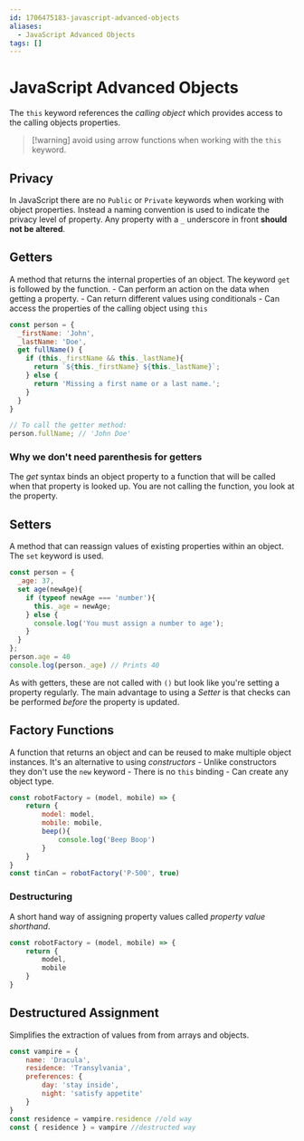 ```yaml
---
id: 1706475183-javascript-advanced-objects
aliases:
  - JavaScript Advanced Objects
tags: []
---
```


# JavaScript Advanced Objects
The `this` keyword references the *calling object* which provides access to the calling objects properties.

>[!warning] avoid using arrow functions when working with the `this` keyword.

## Privacy
In JavaScript there are no `Public` or `Private` keywords when working with object properties. Instead a naming convention is used to indicate the privacy level of property. Any property with a `_` underscore in front **should not be altered**. 

## Getters
A method that returns the internal properties of an object. The keyword `get` is followed by the function.
    - Can perform an action on the data when getting a property.
    - Can return different values using conditionals
    - Can access the properties of the calling object using `this`
```js
const person = {
  _firstName: 'John',
  _lastName: 'Doe',
  get fullName() {
    if (this._firstName && this._lastName){
      return `${this._firstName} ${this._lastName}`;
    } else {
      return 'Missing a first name or a last name.';
    }
  }
}

// To call the getter method: 
person.fullName; // 'John Doe'
```
### Why we don't need parenthesis for getters
The *get* syntax binds an object property to a function that will be called when that property is looked up. You are not calling the function, you look at the property.

## Setters
A method that can reassign values of existing properties within an object. The `set` keyword is used.
```js
const person = {
  _age: 37,
  set age(newAge){
    if (typeof newAge === 'number'){
      this._age = newAge;
    } else {
      console.log('You must assign a number to age');
    }
  }
};
person.age = 40
console.log(person._age) // Prints 40
```
As with getters, these are not called with `()` but look like you're setting a property regularly. The main advantage to using a *Setter* is that checks can be performed *before* the property is updated.


## Factory Functions
A function that returns an object and can be reused to make multiple object instances. It's an alternative to using *constructors*
    - Unlike constructors they don't use the `new` keyword
    - There is no `this` binding
    - Can create any object type.
```js
const robotFactory = (model, mobile) => {
    return {
        model: model,
        mobile: mobile,
        beep(){
            console.log('Beep Boop')
        }
    }
}
const tinCan = robotFactory('P-500', true)
```
### Destructuring
A short hand way of assigning property values called *property value shorthand*.
```js
const robotFactory = (model, mobile) => {
    return {
        model,
        mobile
    }
}
```
## Destructured Assignment
Simplifies the extraction of values from from arrays and objects.
```js
const vampire = {
    name: 'Dracula',
    residence: 'Transylvania',
    preferences: {
        day: 'stay inside',
        night: 'satisfy appetite'
    }
}
const residence = vampire.residence //old way
const { residence } = vampire //destructed way
```

